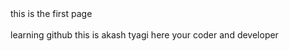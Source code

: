 <html>
  <head> this is the first page </head><br></br>
 
  <title> let's do it </title>
<body>  
learning github
this is akash tyagi here 
your coder and developer
</body>
</html>
